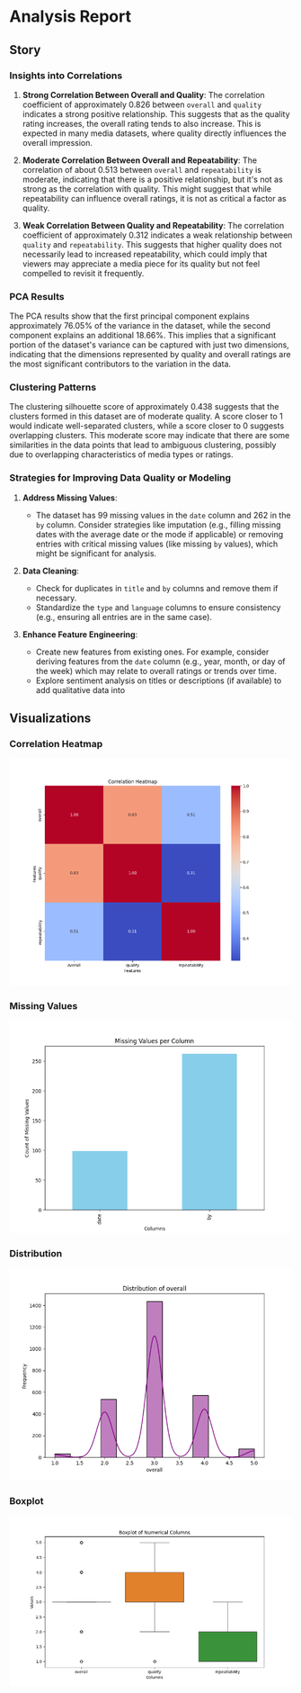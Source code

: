 # Analysis Report

## Story

### Insights into Correlations

1. **Strong Correlation Between Overall and Quality**: The correlation coefficient of approximately 0.826 between `overall` and `quality` indicates a strong positive relationship. This suggests that as the quality rating increases, the overall rating tends to also increase. This is expected in many media datasets, where quality directly influences the overall impression.

2. **Moderate Correlation Between Overall and Repeatability**: The correlation of about 0.513 between `overall` and `repeatability` is moderate, indicating that there is a positive relationship, but it's not as strong as the correlation with quality. This might suggest that while repeatability can influence overall ratings, it is not as critical a factor as quality.

3. **Weak Correlation Between Quality and Repeatability**: The correlation coefficient of approximately 0.312 indicates a weak relationship between `quality` and `repeatability`. This suggests that higher quality does not necessarily lead to increased repeatability, which could imply that viewers may appreciate a media piece for its quality but not feel compelled to revisit it frequently.

### PCA Results

The PCA results show that the first principal component explains approximately 76.05% of the variance in the dataset, while the second component explains an additional 18.66%. This implies that a significant portion of the dataset's variance can be captured with just two dimensions, indicating that the dimensions represented by quality and overall ratings are the most significant contributors to the variation in the data.

### Clustering Patterns

The clustering silhouette score of approximately 0.438 suggests that the clusters formed in this dataset are of moderate quality. A score closer to 1 would indicate well-separated clusters, while a score closer to 0 suggests overlapping clusters. This moderate score may indicate that there are some similarities in the data points that lead to ambiguous clustering, possibly due to overlapping characteristics of media types or ratings.

### Strategies for Improving Data Quality or Modeling

1. **Address Missing Values**: 
   - The dataset has 99 missing values in the `date` column and 262 in the `by` column. Consider strategies like imputation (e.g., filling missing dates with the average date or the mode if applicable) or removing entries with critical missing values (like missing `by` values), which might be significant for analysis.

2. **Data Cleaning**: 
   - Check for duplicates in `title` and `by` columns and remove them if necessary.
   - Standardize the `type` and `language` columns to ensure consistency (e.g., ensuring all entries are in the same case).

3. **Enhance Feature Engineering**: 
   - Create new features from existing ones. For example, consider deriving features from the `date` column (e.g., year, month, or day of the week) which may relate to overall ratings or trends over time.
   - Explore sentiment analysis on titles or descriptions (if available) to add qualitative data into

## Visualizations
### Correlation Heatmap
![Correlation Heatmap](media\correlation_heatmap.png)
### Missing Values
![Missing Values](media\missing_values.png)
### Distribution
![Distribution](media\distribution.png)
### Boxplot
![Boxplot](media\boxplot.png)
